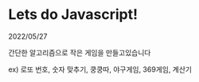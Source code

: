 # Lets do Javascript!

2022/05/27


간단한 알고리즘으로 작은 게임을 만들고있습니다<br>

ex) 로또 번호, 숫자 맞추기, 쿵쿵따, 야구게임, 369게임, 계산기
